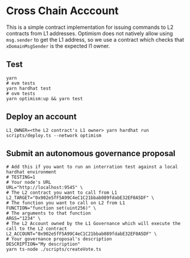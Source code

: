 # Cross Chain Acccount

This is a simple contract implementation for issuing commands to L2 contracts
from L1 addresses. Optimism does not natively allow using `msg.sender` to get the L1
address, so we use a contract which checks that `xDomainMsgSender` is the expected l1 owner.

## Test

```
yarn
# evm tests
yarn hardhat test
# ovm tests
yarn optimism:up && yarn test
```

## Deploy an account

```
L1_OWNER=<the L2 contract's L1 owner> yarn hardhat run scripts/deploy.ts --network optimism
```

## Submit an autonomous governance proposal

```
# Add this if you want to run an interration test against a local hardhat environment
# TESTING=1
# Your node's URL
URL="http://localhost:9545" \
# The L2 contract you want to call from L1
L2_TARGET="0x902e5fF5A99C4eC1C21bbab089fdabE32EF0A5DF" \
# The function you want to call on L2 from L1
FUNCTION="function set(uint256)" \
# The arguments to that function
ARGS="1234" \
# The L2 Account owned by the L1 Governance which will execute the call to the L2 contract
L2_ACCOUNT="0x902e5fF5A99C4eC1C21bbab089fdabE32EF0A5DF" \
# Your governance proposal's description
DESCRIPTION="My description"
yarn ts-node ./scripts/createVote.ts
```
